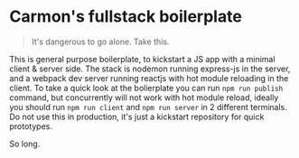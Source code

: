 Carmon's fullstack boilerplate
==============================

> It's dangerous to go alone. Take this.

This is general purpose boilerplate, to kickstart a JS app with a minimal client & server side. 
The stack is nodemon running express-js in the server, and a webpack dev server running reactjs 
with hot module reloading in the client. To take a quick look at the bolierplate you can run 
`npm run publish` command, but concurrently will not work with hot module reload, ideally you 
should run `npm run client` and `npm run server` in 2 different terminals. Do not use this in
production, it's just a kickstart repository for quick prototypes. 

So long.
